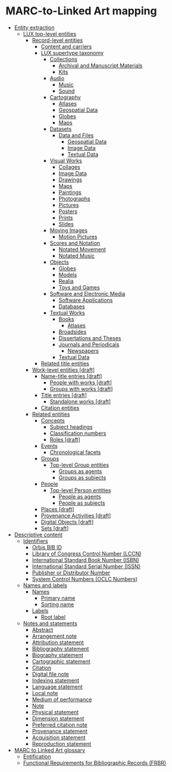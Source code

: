 # MARC-to-Linked Art mapping

-   [Entity extraction](concepts/entity_extraction.md)
    -   [LUX top-level entities](concepts/lux_top-level_entities.md)
        -   [Record-level entities](concepts/record_level_entities.md)
            -   [Content and carriers](tasks/content_and_carriers.md)
            -   [LUX supertype taxonomy](tasks/supertypes/supertypes.md)
                -   [Collections](tasks/supertypes/collectionformats.md)
                    -   [Archival and Manuscript Materials](tasks/supertypes/archivalandmanuscriptmaterials.md)
                    -   [Kits](tasks/supertypes/kits.md)
                -   [Audio](tasks/supertypes/audioformats.md)
                    -   [Music](tasks/supertypes/music.md)
                    -   [Sound](tasks/supertypes/sound.md)
                -   [Cartography](tasks/supertypes/cartographicformats.md)
                    -   [Atlases](tasks/supertypes/atlases.md)
                    -   [Geospatial Data](tasks/supertypes/geospatialdata.md)
                    -   [Globes](tasks/supertypes/globes.md)
                    -   [Maps](tasks/supertypes/maps.md)
                -   [Datasets](tasks/supertypes/dataformats.md)
                    -   [Data and Files](tasks/supertypes/dataandfiles.md)
                        -   [Geospatial Data](tasks/supertypes/geospatialdata.md)
                        -   [Image Data](tasks/supertypes/imagedata.md)
                        -   [Textual Data](tasks/supertypes/textualdata.md)
                -   [Visual Works](tasks/supertypes/imageformats.md)
                    -   [Collages](tasks/supertypes/collages.md)
                    -   [Image Data](tasks/supertypes/imagedata.md)
                    -   [Drawings](tasks/supertypes/drawings.md)
                    -   [Maps](tasks/supertypes/maps.md)
                    -   [Paintings](tasks/supertypes/paintings.md)
                    -   [Photographs](tasks/supertypes/photographs.md)
                    -   [Pictures](tasks/supertypes/pictures.md)
                    -   [Posters](tasks/supertypes/posters.md)
                    -   [Prints](tasks/supertypes/prints.md)
                    -   [Slides](tasks/supertypes/slides.md)
                -   [Moving Images](tasks/supertypes/movingimageformats.md)
                    -   [Motion Pictures](tasks/supertypes/motionpictures.md)
                -   [Scores and Notation](tasks/supertypes/notationformats.md)
                    -   [Notated Movement](tasks/supertypes/notatedmovement.md)
                    -   [Notated Music](tasks/supertypes/notatedmusic.md)
                -   [Objects](tasks/supertypes/objectformats.md)
                    -   [Globes](tasks/supertypes/globes.md)
                    -   [Models](tasks/supertypes/models.md)
                    -   [Realia](tasks/supertypes/realia.md)
                    -   [Toys and Games](tasks/supertypes/toysandgames.md)
                -   [Software and Electronic Media](tasks/supertypes/softwareformats.md)
                    -   [Software Applications](tasks/supertypes/softwareapplications.md)
                    -   [Databases](tasks/supertypes/databases.md)
                -   [Textual Works](tasks/supertypes/textualformats.md)
                    -   [Books](tasks/supertypes/books.md)
                        -   [Atlases](tasks/supertypes/atlases.md)
                    -   [Broadsides](tasks/supertypes/broadsides.md)
                    -   [Dissertations and Theses](tasks/supertypes/dissertationsandtheses.md)
                    -   [Journals and Periodicals](tasks/supertypes/journalsandperiodicals.md)
                        -   [Newspapers](tasks/supertypes/newspapers.md)
                    -   [Textual Data](tasks/supertypes/textualdata.md)
            -   [Related title entities](tasks/names-and-labels/related_title_entities.md)
        -   [Work-level entities \[draft\]](concepts/work_level_entities.md)
            -   [Name-title entries \[draft\]](concepts/name_title_entries.md)
                -   [People with works \[draft\]](tasks/name-title/people_with_works.md)
                -   [Groups with works \[draft\]](tasks/name-title/groups_with_works.md)
            -   [Title entries \[draft\]](concepts/title_entries.md)
                -   [Standalone works \[draft\]](tasks/names-and-labels/standalone_works.md)
            -   [Citation entities](tasks/citation_entities.md)
        -   [Related entities](tasks/related_entities.md)
            -   [Concepts](concepts/concepts.md)
                -   [Subject headings](tasks/concepts/subject_headings.md)
                -   [Classification numbers](tasks/concepts/classification_numbers.md)
                -   [Roles \[draft\]](tasks/concepts/roles.md)
            -   [Events](concepts/events.md)
                -   [Chronological facets](tasks/events/chronological_facets.md)
            -   [Groups](concepts/groups.md)
                -   [Top-level Group entities](concepts/top_level_group_entities.md)
                    -   [Groups as agents](concepts/groups_as_agents.md)
                    -   [Groups as subjects](concepts/groups_as_subjects.md)
            -   [People](concepts/people.md)
                -   [Top-level Person entities](concepts/top_level_person_entities.md)
                    -   [People as agents](concepts/people_as_agents.md)
                    -   [People as subjects](concepts/people_as_subjects.md)
            -   [Places \[draft\]](concepts/places.md)
            -   [Provenance Activities \[draft\]](concepts/provenance_activities.md)
            -   [Digital Objects \[draft\]](concepts/related_digital_objects.md)
            -   [Sets \[draft\]](concepts/related_sets.md)
-   [Descriptive content](concepts/descriptive_content.md)
    -   [Identifiers](concepts/identifiers.md)
        -   [Orbis BIB ID](tasks/identifiers/orbis_bib_id.md)
        -   [Library of Congress Control Number \(LCCN\)](tasks/identifiers/library_of_congress_control_number_lccn.md)
        -   [International Standard Book Number \(ISBN\)](tasks/identifiers/international_standard_book_number_isbn.md)
        -   [International Standard Serial Number \(ISSN\)](tasks/identifiers/international_standard_serial_number_issn.md)
        -   [Publisher or Distributor Number](tasks/identifiers/publisher_or_distributor_number.md)
        -   [System Control Numbers \(OCLC Numbers\)](tasks/identifiers/oclc_numbers.md)
    -   [Names and labels](concepts/names_and_labels.md)
        -   [Names](tasks/names-and-labels/names.md)
            -   [Primary name](tasks/names-and-labels/primary_name.md)
            -   [Sorting name](tasks/names-and-labels/sorting_name.md)
        -   [Labels](tasks/names-and-labels/labels.md)
            -   [Root label](tasks/names-and-labels/root_label.md)
    -   [Notes and statements](concepts/notes_and_statements.md)
        -   [Abstract](tasks/notes-and-statements/abstract.md)
        -   [Arrangement note](tasks/notes-and-statements/arrangement_note.md)
        -   [Attribution statement](tasks/notes-and-statements/attribution_statement.md)
        -   [Bibliography statement](tasks/notes-and-statements/bibliography_statement.md)
        -   [Biography statement](tasks/notes-and-statements/biography_statement.md)
        -   [Cartographic statement](tasks/notes-and-statements/cartographic_statement.md)
        -   [Citation](tasks/notes-and-statements/citation.md)
        -   [Digital file note](tasks/notes-and-statements/digital_file_note.md)
        -   [Indexing statement](tasks/notes-and-statements/indexing_statement.md)
        -   [Language statement](tasks/notes-and-statements/language_statement.md)
        -   [Local note](tasks/notes-and-statements/local_note.md)
        -   [Medium of performance](tasks/notes-and-statements/material_statement.md)
        -   [Note](tasks/notes-and-statements/note.md)
        -   [Physical statement](tasks/notes-and-statements/physical_statement.md)
        -   [Dimension statement](tasks/notes-and-statements/dimension_statement.md)
        -   [Preferred citation note](tasks/notes-and-statements/preferred_citation_note.md)
        -   [Provenance statement](tasks/notes-and-statements/provenance_statement.md)
        -   [Acquisition statement](tasks/notes-and-statements/acquisition_statement.md)
        -   [Reproduction statement](tasks/notes-and-statements/reproduction_statement.md)
-   [MARC to Linked Art glossary](glossary/marc_to_linked_art_glossary.md)
    -   [Entification](glossary/entification.md)
    -   [Functional Requirements for Bibliographic Records \(FRBR\)](glossary/frbr.md)

